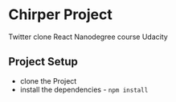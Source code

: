 # Chirper Project

Twitter clone React Nanodegree course Udacity

## Project Setup

* clone the Project
* install the dependencies - `npm install`
